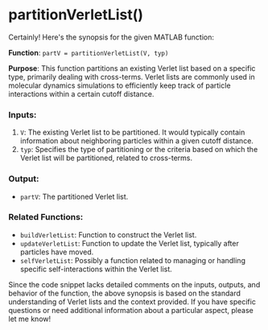 # partitionVerletList()

Certainly! Here's the synopsis for the given MATLAB function:

**Function**: `partV = partitionVerletList(V, typ)`

**Purpose**: This function partitions an existing Verlet list based on a specific type, primarily dealing with cross-terms. Verlet lists are commonly used in molecular dynamics simulations to efficiently keep track of particle interactions within a certain cutoff distance.

### Inputs:
1. `V`: The existing Verlet list to be partitioned. It would typically contain information about neighboring particles within a given cutoff distance.
2. `typ`: Specifies the type of partitioning or the criteria based on which the Verlet list will be partitioned, related to cross-terms.

### Output:
- `partV`: The partitioned Verlet list.



### Related Functions:
- `buildVerletList`: Function to construct the Verlet list.
- `updateVerletList`: Function to update the Verlet list, typically after particles have moved.
- `selfVerletList`: Possibly a function related to managing or handling specific self-interactions within the Verlet list.

Since the code snippet lacks detailed comments on the inputs, outputs, and behavior of the function, the above synopsis is based on the standard understanding of Verlet lists and the context provided. If you have specific questions or need additional information about a particular aspect, please let me know!